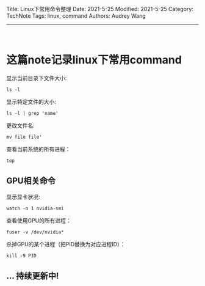 Title: Linux下常用命令整理
Date: 2021-5-25
Modified: 2021-5-25
Category: TechNote
Tags: linux, command
Authors: Audrey Wang

---

<br />

# 这篇note记录linux下常用command
显示当前目录下文件大小:
```text
ls -l
```

显示特定文件的大小:
```text
ls -l | grep 'name'
```

更改文件名:
```text
mv file file'
```

查看当前系统的所有进程：
```text
top
```

## GPU相关命令

显示显卡状况:
```text
watch -n 1 nvidia-smi
```

查看使用GPU的所有进程：
```text
fuser -v /dev/nvidia*
```

杀掉GPU的某个进程（把PID替换为对应进程ID）：
```text
kill -9 PID
```


## ... 持续更新中!